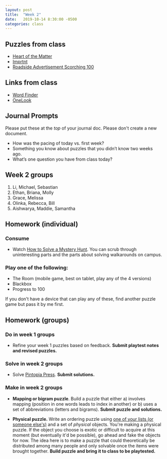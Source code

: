 ```yaml
---
layout: post
title:  "Week 2"
date:   2019-10-14 8:30:00 -0500
categories: class
---
```


## Puzzles from class

* [Heart of the Matter](/pdf/HeartoftheMatter.pdf)
* [Imprtnt](/pdf/Imprtnt.pdf)
* [Roadside Advertisement Scorching 100](/pdf/roadside.pdf)

## Links from class

* [Word Finder](https://www.thewordfinder.com/anagram-solver/)
* [OneLook](https://www.onelook.com/)

## Journal Prompts

Please put these at the _top_ of your journal doc. Please don't create a new document.

* How was the pacing of today vs. first week?
* Something you know about puzzles that you didn’t know two weeks ago.
* What’s one question you have from class today?

## Week 2 groups

1. Li, Michael, Sebastian
2. Ethan, Briana, Molly
3. Grace, Melissa
4. Olinka, Rebecca, Bill
5. Aishwarya, Maddie, Samantha

## Homework (individual)

### Consume

* Watch [How to Solve a Mystery Hunt](https://www.youtube.com/watch?v=z9OHLnIEegI). You can scrub through uninteresting parts and the parts about solving walkarounds on campus.

### Play one of the following:

* The Room (mobile game, best on tablet, play any of the 4 versions)
* Blackbox
* Progress to 100

If you don't have a device that can play any of these, find another puzzle game but pass it by me first.

## Homework (groups)

### Do in week 1 groups

* Refine your week 1 puzzles based on feedback. **Submit playtest notes and revised puzzles.**

### Solve in week 2 groups

* Solve [Pintopia Press](/pdf/Pintopia_Press.pdf). **Submit solutions.**

### Make in week 2 groups

* **Mapping or bigram puzzle**. Build a puzzle that either a) involves mapping (position in one words leads to index in another) or b) uses a set of abbreviations (letters and bigrams). **Submit puzzle and solutions.**

* **Physical puzzle.** Write an ordering puzzle using [one of your lists (or someone else's)](/lists) and a set of _physical_ objects. You're making a physical puzzle. If the object you choose is exotic or difficult to acquire at this moment (but eventually it'd be possible), go ahead and fake the objects for now. The idea here is to make a puzzle that could theoretically be distributed among many people and only solvable once the items were brought together. **Build puzzle and bring it to class to be playtested.**
